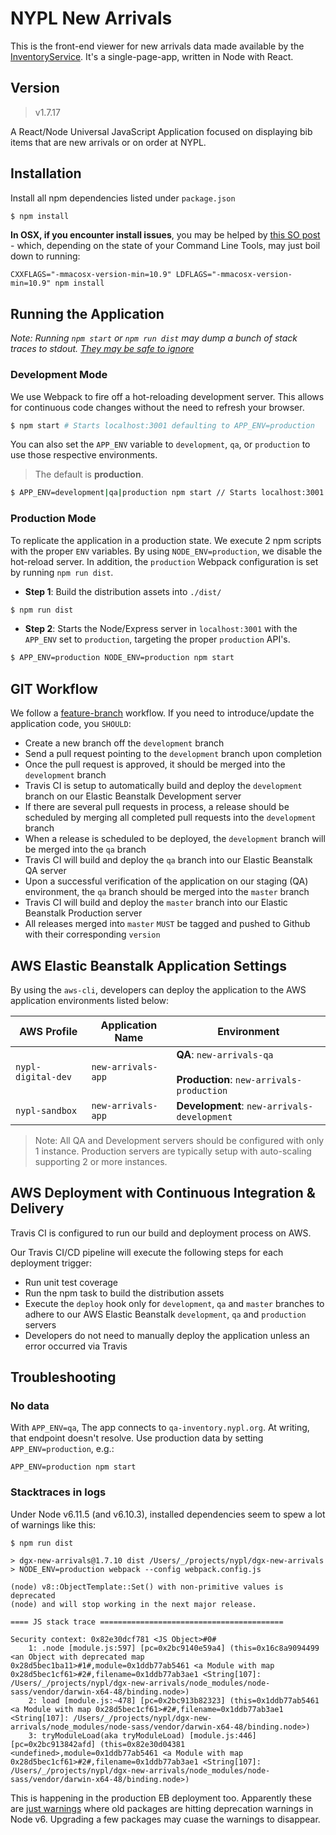 # NYPL New Arrivals

This is the front-end viewer for new arrivals data made available by the [InventoryService](https://bitbucket.org/NYPL/inventoryservice/src/master/). It's a single-page-app, written in Node with React.

## Version
> v1.7.17

A React/Node Universal JavaScript Application focused on displaying bib items that are new arrivals or on order at NYPL.

## Installation
Install all npm dependencies listed under `package.json`
```sh
$ npm install
```

**In OSX, if you encounter install issues**, you may be helped by [this SO post](https://stackoverflow.com/a/52633713/2092409) - which, depending on the state of your Command Line Tools, may just boil down to running:

```
CXXFLAGS="-mmacosx-version-min=10.9" LDFLAGS="-mmacosx-version-min=10.9" npm install
```

## Running the Application

*Note: Running `npm start` or `npm run dist` may dump a bunch of stack traces to stdout. [They may be safe to ignore](#stacktraces-in-logs)*

### Development Mode
We use Webpack to fire off a hot-reloading development server. This allows for continuous code changes without the need to refresh your browser.

```sh
$ npm start # Starts localhost:3001 defaulting to APP_ENV=production
```

You can also set the `APP_ENV` variable to `development`, `qa`, or `production` to use those respective environments.

> The default is **production**.

```sh
$ APP_ENV=development|qa|production npm start // Starts localhost:3001 with set APP_ENV
```

### Production Mode
To replicate the application in a production state. We execute 2 npm scripts with the proper `ENV` variables. By using `NODE_ENV=production`, we disable the hot-reload server. In addition, the `production` Webpack configuration is set by running `npm run dist`.

* **Step 1**: Build the distribution assets into `./dist/`
```sh
$ npm run dist
```

* **Step 2**: Starts the Node/Express server in `localhost:3001` with the `APP_ENV` set to `production`, targeting the proper `production` API's.
```sh
$ APP_ENV=production NODE_ENV=production npm start
```

## GIT Workflow
We follow a [feature-branch](https://www.atlassian.com/git/tutorials/comparing-workflows/feature-branch-workflow) workflow. If you need to introduce/update the application code, you `SHOULD`:

* Create a new branch off the `development` branch
* Send a pull request pointing to the `development` branch upon completion
* Once the pull request is approved, it should be merged into the `development` branch
* Travis CI is setup to automatically build and deploy the `development` branch on our Elastic Beanstalk Development server
* If there are several pull requests in process, a release should be scheduled by merging all completed pull requests into the `development` branch
* When a release is scheduled to be deployed, the `development` branch will be merged into the `qa` branch
* Travis CI will build and deploy the `qa` branch into our Elastic Beanstalk QA server
* Upon a successful verification of the application on our staging (QA) environment, the `qa` branch should be merged into the `master` branch
* Travis CI will build and deploy the `master` branch into our Elastic Beanstalk Production server
* All releases merged into `master` `MUST` be tagged and pushed to Github with their corresponding `version`

## AWS Elastic Beanstalk Application Settings
By using the `aws-cli`, developers can deploy the application to the AWS application environments listed below:

| AWS Profile | Application Name | Environment |
|---|---|---|
| `nypl-digital-dev` | `new-arrivals-app` | **QA**: `new-arrivals-qa` <br><br> **Production**: `new-arrivals-production` |
| `nypl-sandbox` | `new-arrivals-app` | **Development**: `new-arrivals-development` |

> Note: All QA and Development servers should be configured with only 1 instance. Production servers are typically setup with auto-scaling supporting 2 or more instances.

## AWS Deployment with Continuous Integration & Delivery
Travis CI is configured to run our build and deployment process on AWS.

Our Travis CI/CD pipeline will execute the following steps for each deployment trigger:
* Run unit test coverage
* Run the npm task to build the distribution assets
* Execute the `deploy` hook only for `development`, `qa` and `master` branches to adhere to our AWS Elastic Beanstalk `development`, `qa` and `production` servers
* Developers do not need to manually deploy the application unless an error occurred via Travis

## Troubleshooting

### No data

With `APP_ENV=qa`, The app connects to `qa-inventory.nypl.org`. At writing, that endpoint doesn't resolve. Use production data by setting `APP_ENV=production`, e.g.:

```
APP_ENV=production npm start
```

### Stacktraces in logs

Under Node v6.11.5 (and v6.10.3), installed dependencies seem to spew a lot of warnings like this:

```
$ npm run dist

> dgx-new-arrivals@1.7.10 dist /Users/_/projects/nypl/dgx-new-arrivals
> NODE_ENV=production webpack --config webpack.config.js

(node) v8::ObjectTemplate::Set() with non-primitive values is deprecated
(node) and will stop working in the next major release.

==== JS stack trace =========================================

Security context: 0x82e30dcf781 <JS Object>#0#
    1: .node [module.js:597] [pc=0x2bc9140e59a4] (this=0x16c8a9094499 <an Object with deprecated map 0x28d5bec1ba11>#1#,module=0x1ddb77ab5461 <a Module with map 0x28d5bec1cf61>#2#,filename=0x1ddb77ab3ae1 <String[107]: /Users/_/projects/nypl/dgx-new-arrivals/node_modules/node-sass/vendor/darwin-x64-48/binding.node>)
    2: load [module.js:~478] [pc=0x2bc913b82323] (this=0x1ddb77ab5461 <a Module with map 0x28d5bec1cf61>#2#,filename=0x1ddb77ab3ae1 <String[107]: /Users/_/projects/nypl/dgx-new-arrivals/node_modules/node-sass/vendor/darwin-x64-48/binding.node>)
    3: tryModuleLoad(aka tryModuleLoad) [module.js:446] [pc=0x2bc913842afd] (this=0x82e30d04381 <undefined>,module=0x1ddb77ab5461 <a Module with map 0x28d5bec1cf61>#2#,filename=0x1ddb77ab3ae1 <String[107]: /Users/_/projects/nypl/dgx-new-arrivals/node_modules/node-sass/vendor/darwin-x64-48/binding.node>)
```

This is happening in the production EB deployment too. Apparently these are [just warnings](https://stackoverflow.com/questions/36897992/nodejs-upgrade-causing-stack-trace) where old packages are hitting deprecation warnings in Node v6. Upgrading a few packages may cuase the warnings to disappear.
